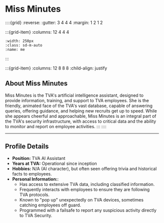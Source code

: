 # **Miss Minutes**

::::{grid}
:reverse:
:gutter: 3 4 4 4
:margin: 1 2 1 2

:::{grid-item}
:columns: 12 4 4 4

```{image} /img/employee-5.png
:width: 250px
:class: sd-m-auto
:name: me
```

:::

:::{grid-item}
:columns: 12 8 8 8
:child-align: justify

## **About Miss Minutes**

Miss Minutes is the TVA's artificial intelligence assistant, designed to provide information, training, and support to TVA employees. She is the friendly, animated face of the TVA's vast database, capable of answering queries, offering guidance, and helping new recruits get up to speed. While she appears cheerful and approachable, Miss Minutes is an integral part of the TVA's security infrastructure, with access to critical data and the ability to monitor and report on employee activities.
:::
::::

---

## **Profile Details**

- **Position:** TVA AI Assistant
- **Years at TVA:** Operational since inception
- **Hobbies:** N/A (AI character), but often seen offering trivia and historical facts to employees.
- **Personal Information:**:
  - Has access to extensive TVA data, including classified information.
  - Frequently interacts with employees to ensure they are following TVA protocols.
  - Known to "pop up" unexpectedly on TVA devices, sometimes catching employees off guard.
  - Programmed with a failsafe to report any suspicious activity directly to TVA Security.
